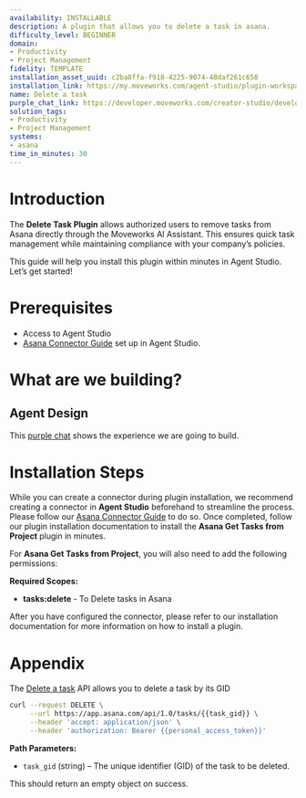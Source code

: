 ```yaml
---
availability: INSTALLABLE
description: A plugin that allows you to delete a task in asana.
difficulty_level: BEGINNER
domain:
- Productivity
- Project Management
fidelity: TEMPLATE
installation_asset_uuid: c2ba8ffa-f918-4225-9074-48daf261c658
installation_link: https://my.moveworks.com/agent-studio/plugin-workspace/plugins?externalAssetId=12b2cf36-e78a-482e-850c-817845fd0a89
name: Delete a task
purple_chat_link: https://developer.moveworks.com/creator-studio/developer-tools/purple-chat/?conversation=%7B%22startTimestamp%22%3A%2211%3A43%2BAM%22%2C%22messages%22%3A%5B%7B%22role%22%3A%22user%22%2C%22parts%22%3A%5B%7B%22richText%22%3A%22I+want+to+delete+the+Asana+task+titled+%27Quarterly+Budget+Review%27.%22%7D%5D%7D%2C%7B%22role%22%3A%22assistant%22%2C%22parts%22%3A%5B%7B%22reasoningSteps%22%3A%5B%7B%22status%22%3A%22success%22%2C%22richText%22%3A%22Searches+Asana+for+the+task+%27Quarterly+Budget+Review%27%22%7D%5D%7D%2C%7B%22richText%22%3A%22Are+you+sure+you+want+to+delete+the+%27Quarterly+Budget+Review%27+task+in+Asana%3F%22%7D%2C%7B%22buttons%22%3A%5B%7B%22style%22%3A%22filled%22%2C%22buttonText%22%3A%22Confirm+Deletion%22%7D%5D%7D%5D%7D%5D%7D
solution_tags:
- Productivity
- Project Management
systems:
- asana
time_in_minutes: 30
---
```


# Introduction

The **Delete Task Plugin** allows authorized users to remove tasks from Asana directly through the Moveworks AI Assistant. This ensures quick task management while maintaining compliance with your company’s policies.

This guide will help you install this plugin within minutes in Agent Studio. Let’s get started!

# Prerequisites

- Access to Agent Studio
- [Asana Connector Guide](https://developer.moveworks.com/marketplace/package?id=asana&hist=home%2Cbrws#how-to-implement) set up in Agent Studio.

# What are we building?

## Agent Design

This [purple chat](https://developer.moveworks.com/creator-studio/developer-tools/purple-chat-builder/?workspace=%7B%22title%22%3A%22My+Workspace%22%2C%22botSettings%22%3A%7B%22name%22%3A%22%22%2C%22imageUrl%22%3A%22%22%7D%2C%22mocks%22%3A%5B%7B%22id%22%3A8283%2C%22title%22%3A%22New+Mock%22%2C%22transcript%22%3A%7B%22messages%22%3A%5B%7B%22from%22%3A%22USER%22%2C%22text%22%3A%22I+want+to+delete+the+Asana+task+titled+%27Quarterly+Budget+Review%27.%22%7D%2C%7B%22from%22%3A%22ANNOTATION%22%2C%22text%22%3A%22Searches+Asana+for+the+task+%27Quarterly+Budget+Review%27%22%7D%2C%7B%22from%22%3A%22BOT%22%2C%22text%22%3A%22Are+you+sure+you+want+to+delete+the+%27Quarterly+Budget+Review%27+task+in+Asana%3F%22%2C%22cards%22%3A%5B%7B%22buttons%22%3A%5B%7B%22style%22%3A%22PRIMARY%22%2C%22text%22%3A%22Confirm+Deletion%22%7D%5D%7D%5D%7D%5D%2C%22settings%22%3A%7B%22colorStyle%22%3A%22LIGHT%22%2C%22startTime%22%3A%2211%3A43%2BAM%22%2C%22defaultPerson%22%3A%22GWEN%22%2C%22editable%22%3Atrue%2C%22botName%22%3A%22%22%2C%22botImageUrl%22%3A%22%22%7D%7D%7D%5D%7D) shows the experience we are going to build.

# Installation Steps

While you can create a connector during plugin installation, we recommend creating a connector in **Agent Studio** beforehand to streamline the process. Please follow our [Asana Connector Guide](https://developer.moveworks.com/marketplace/package?id=asana&hist=home%2Cbrws#how-to-implement) to do so. Once completed, follow our plugin installation documentation to install the **Asana Get Tasks from Project** plugin in minutes.

For **Asana Get Tasks from Project**, you will also need to add the following permissions:

**Required Scopes:**

- **tasks:delete** - To Delete tasks in Asana

After you have configured the connector, please refer to our installation documentation for more information on how to install a plugin.

# Appendix

The [Delete a task](https://developers.asana.com/reference/deletetask) API allows you to delete a task by its GID

```bash
curl --request DELETE \
     --url https://app.asana.com/api/1.0/tasks/{{task_gid}} \
     --header 'accept: application/json' \
     --header 'authorization: Bearer {{personal_access_token}}'
```

**Path Parameters:**

- `task_gid` (string) – The unique identifier (GID) of the task to be deleted.

This should return an empty object on success.
